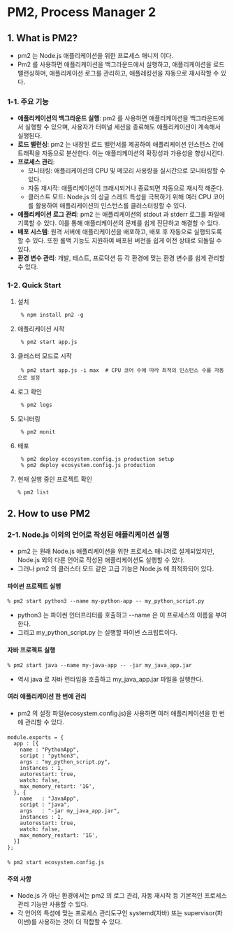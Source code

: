 # PM2, Process Manager 2

## 1. What is PM2?
- pm2 는 Node.js 애플리케이션을 위한 프로세스 매니저 이다.
- Pm2 를 사용하면 애플리케이션을 백그라운드에서 실행하고, 애플리케이션을 로드 밸런싱하며,
  애플리케이션 로그를 관리하고, 애플레킹션을 자동으로 재시작할 수 있다.

### 1-1. 주요 기능
- **애플리케이션의 백그라운드 실행**: pm2 를 사용하면 애플리케이션을 백그라운드에서 실행할 수 있으며,
  사용자가 터미널 세션을 종료해도 애플리케이션이 계속해서 실행된다.
- **로드 밸런싱**: pm2 는 내장된 로드 밸런서를 제공하여 애플리케이션 인스턴스 간에 트래픽을 자동으로 분산한다.
  이는 애플리케이션의 확장성과 가용성을 향상시킨다.
- **프로세스 관리**:
  - 모니터링: 애플리케이션의 CPU 및 메모리 사용량을 실시간으로 모니터링할 수 있다.   
  - 자동 재시작: 애플리케이션이 크래시되거나 종료되면 자동으로 재시작 해준다.
  - 클러스트 모드: Node.js 의 싱글 스레드 특성을 극복하기 위해 여러 CPU 코어를 활용하여 애플리케이션의
    인스턴스를 클러스터링할 수 있다.
- **애플리케이션 로그 관리**: pm2 는 애플리케이션의 stdout 과 stderr 로그를 파일에 기록할 수 있다.
  이를 통해 애플리케이션의 문제를 쉽게 진단하고 해결할 수 있다.
- **배포 시스템**: 원격 서버에 애플리케이션을 배포하고, 배포 후 자동으로 실행되도록 할 수 있다.
  또한 롤백 기능도 지원하여 배포된 버전을 쉽게 이전 상태로 되돌릴 수 있다.
- **환경 변수 관리**: 개발, 테스트, 프로덕션 등 각 환경에 맞는 환경 변수를 쉽게 관리할 수 있다.

### 1-2. Quick Start
1. 설치

        % npm install pn2 -g
2. 애플리케이션 시작
  
        % pm2 start app.js
4. 클러스터 모드로 시작

        % pm2 start app.js -i max  # CPU 코어 수에 따라 최적의 인스턴스 수를 자동으로 설정
5. 로그 확인

        % pm2 logs
6. 모니터링

        % pm2 monit
   
8. 배포
  
        % pm2 deploy ecosystem.config.js production setup
        % pm2 deploy ecosystem.config.js production
10. 현재 실행 중인 프로젝트 확인 

        % pm2 list

## 2. How to use PM2
### 2-1. Node.js 이외의 언어로 작성된 애플리케이션 실행
- pm2 는 원래 Node.js 애플리케이션을 위한 프로세스 매니저로 설계되었지만,
  Node.js 외의 다른 언어로 작성된 애플리케이션도 실행할 수 있다.
- 그러나 pm2 의 클러스터 모드 같은 고급 기능은 Node.js 에 최적화되어 있다.

#### 파이썬 프로젝트 실행
    % pm2 start python3 --name my-python-app -- my_python_script.py
- python3 는 파이썬 인터프리터를 호출하고 --name 은 이 프로세스의 이름을 부여한다.
- 그리고 my_python_script.py 는 실행할 파이썬 스크립트이다.

#### 자바 프로젝트 실행
    % pm2 start java --name my-java-app -- -jar my_java_app.jar
- 역시 java 로 자바 런타임을 호출하고 my_java_app.jar 파일을 실행한다.

#### 여러 애플리케이션 한 번에 관리
- pm2 의 설정 파일(ecosystem.config.js)을 사용하면 여러 애플리케이션을 한 번에 관리할 수 있다.
####
    module.exports = {
      app : [{
        name : "PythonApp",
        script : "python3",
        args : "my_python_script.py",
        instances : 1,
        autorestart: true,
        watch: false,
        max_memory_retart: '1G',
      }, {
        name   : "JavaApp",
        script : "java",
        args   : "-jar my_java_app.jar",
        instances : 1,
        autorestart: true,
        watch: false,
        max_memory_restart: '1G',
      }]
    };
####
    % pm2 start ecosystem.config.js

#### 주의 사항
- Node.js 가 아닌 환경에서는 pm2 의 로그 관리, 자동 재시작 등 기본적인 프로세스 관리 기능만 사용할 수 있다.
- 각 언어의 특성에 맞는 프로세스 관리도구인 systemd(자바) 또는 supervisor(파이썬)를 사용하는 것이 더 적합할 수 있다.
  
